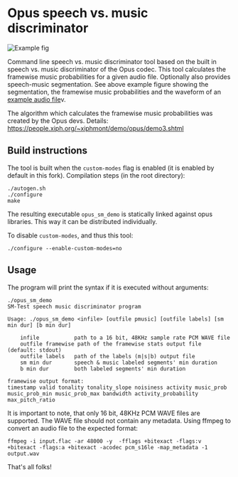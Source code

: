 Opus speech vs. music discriminator
===================================

![Example fig](https://github.com/jzombi/opus_sm/sm/screenshot.png "Segmentation, framewise music probabilities, waveform")

Command line speech vs. music discriminator tool based on the built in speech vs. music discriminator of the Opus codec. This tool calculates the framewise music probabilities for a given audio file. Optionally also provides speech-music segmentation. See above example figure showing the segmentation, the framewise music probabilities and the waveform of an [example audio file](https://media.xiph.org/monty/demo/opus-3/speech_music_test.wa)v.

The algorithm which calculates the framewise music probabilities was created by the Opus devs. Details: https://people.xiph.org/~xiphmont/demo/opus/demo3.shtml

Build instructions
------------------

The tool is built when the `custom-modes` flag is enabled (it is enabled by default in this fork). Compilation steps (in the root directory):

    ./autogen.sh
    ./configure
    make

The resulting executable `opus_sm_demo` is statically linked against opus libraries. This way it can be distributed individually.

To disable `custom-modes`, and thus this tool:

    ./configure --enable-custom-modes=no

Usage
-----

The program will print the syntax if it is executed without arguments:

    ./opus_sm_demo
    SM-Test speech music discriminator program

    Usage: ./opus_sm_demo <infile> [outfile pmusic] [outfile labels] [sm min dur] [b min dur]

        infile           path to a 16 bit, 48KHz sample rate PCM WAVE file
        outfile framewise path of the framewise stats output file (default: stdout)
        outfile labels   path of the labels (m|s|b) output file
        sm min dur       speech & music labeled segments' min duration
        b min dur        both labeled segments' min duration

    framewise output format:
    timestamp valid tonality tonality_slope noisiness activity music_prob music_prob_min music_prob_max bandwidth activity_probability max_pitch_ratio

It is important to note, that only 16 bit, 48KHz PCM WAVE files are supported. The WAVE file should not contain any metadata. Using ffmpeg to convert an audio file to the expected format:

    ffmpeg -i input.flac -ar 48000 -y  -fflags +bitexact -flags:v +bitexact -flags:a +bitexact -acodec pcm_s16le -map_metadata -1 output.wav

That's all folks!